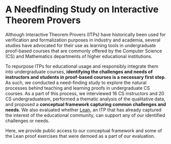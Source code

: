 # A Needfinding Study on Interactive Theorem Provers
Although Interactive Theorem Provers (ITPs) have historically been used for verification and formalization purposes in industry and academia, several studies have advocated for their use as learning tools in undergraduate proof-based courses that are commonly offered by the Computer Science (CS) and Mathematics departments of higher educational institutions.

To repurpose ITPs for educational usage and responsibly integrate them into undergraduate courses, **identifying the challenges and needs of instructors and students in proof-based courses is a necessary first step**. As such, we conducted a need-finding study to explore the natural processes behind teaching and learning proofs in undergraduate CS courses. As a part of this process, we interviewed 16 CS instructors and 20 CS undergraduatesm, performed a thematic analysis of the qualitative data, and proposed a **conceptual framework capturing common challenges and needs**. We also evaluated whether [Lean](https://lean-lang.org/), an ITP that has already captured the interest of the educational community, can support any of our identified challenges or needs. 

Here, we provide public access to our conceptual framework and some of the Lean proof exercises that were demoed as a part of our evaluation.